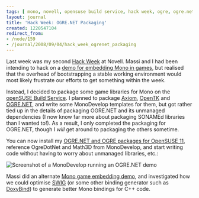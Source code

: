 ```yaml
---
tags: [ mono, novell, opensuse build service, hack week, ogre, ogre.net, packaging ]
layout: journal
title: 'Hack Week: OGRE.NET Packaging'
created: 1220547104
redirect_from:
- /node/159
- /journal/2008/09/04/hack_week_ogrenet_packaging
---
```

Last week was my second [Hack Week](http://www.novell.com/prblogs/?p=495) at
Novell. Massi and I had been intending to hack on a [demo for embedding Mono in
games](/journal/2008/08/05/demoing_mono_games), but realised that the overhead
of bootstrapping a stable working environment would most likely frustrate our
efforts to get something within the week.<!--break-->

Instead, I decided to package some game libraries for Mono on the [openSUSE
Build Service](http://en.opensuse.org/Build_Service). I planned to package
[Axiom](http://axiomengine.sf.net), [OpenTK](http://www.opentk.com) and
[OGRE.NET](http://www.ogre3d.org/phpBB2addons/viewforum.php?f=1), and write some
MonoDevelop templates for them, but got rather tied up in the details of
packaging OGRE.NET and its unmanaged dependencies (I now know far more about
packaging SONAMEd libraries than I wanted to!). As a result, I only completed
the packaging for OGRE.NET, though I _will_ get around to packaging the others
sometime.

You can now install my [OGRE.NET and OGRE packages for OpenSUSE
11](http://download.opensuse.org/repositories/home:/MJHutchinson:/mono-games/openSUSE_11.0/repodata),
reference OgreDotNet and Math3D from MonoDevelop, and start writing code without
having to worry about unmanaged libraries, etc.:

![Screenshot of a
MonoDevelop running an OGRE.NET demo](/files/images/MonoScreenshots/OgreDotNet.png)

Massi did an alternate [Mono game embedding
demo](http://primates.ximian.com/~massi/blog/archive/2008/Aug-04.html), and
investigated how we could optimise [SWIG](http://www.swig.org) (or some other
binding generator such as [DoxyBind](http://imaginary-project.net/doxybind)) to
generate better Mono bindings for C++ code.
